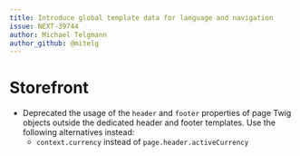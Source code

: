 ```yaml
---
title: Introduce global template data for language and navigation
issue: NEXT-39744
author: Michael Telgmann
author_github: @mitelg
---
```


# Storefront
* Deprecated the usage of the `header` and `footer` properties of page Twig objects outside the dedicated header and footer templates. Use the following alternatives instead:
    * `context.currency` instead of `page.header.activeCurrency`
